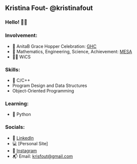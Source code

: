 ## Kristina Fout- @kristinafout
### Hello! 👋🏼
### Involvement:
* 🎉 AnitaB Grace Hopper Celebration: [GHC](https://ghc.anitab.org/)
* 🔭 Mathematics, Engineering, Science, Achievement: [MESA](https://mesa.ucop.edu/)
* 👩‍💻 WiCS

### Skills:
* 🌊 C/C++
* Program Design and Data Structures
* Object-Oriented Programming

### Learning:
* 🐍 Python

### Socials:
* 🔗 [LinkedIn](https://www.linkedin.com/in/kristina-f-66b0a8227/)
* 💻 [Personal Site]
* 💌 [Instagram](https://www.instagram.com/kristinafout/?hl=en)
* 📬 Email: krisfout@gmail.com
